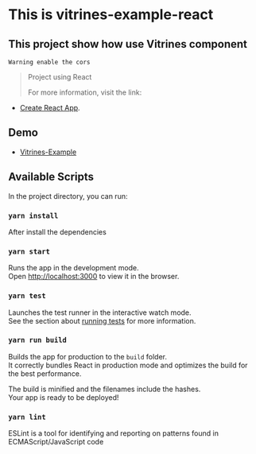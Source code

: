 # This is vitrines-example-react
## This project show how use Vitrines component

`Warning enable the cors`

> Project using React
> 
>For more information, visit the link:
- [Create React App](https://github.com/facebookincubator/create-react-app).

## Demo

 - [Vitrines-Example](http://vitrines-vrbsm.surge.sh/)

## Available Scripts

In the project directory, you can run:

### `yarn install`

After install the dependencies

### `yarn start`

Runs the app in the development mode.<br>
Open [http://localhost:3000](http://localhost:3000) to view it in the browser.

### `yarn test`

Launches the test runner in the interactive watch mode.<br>
See the section about [running tests](#running-tests) for more information.

### `yarn run build`

Builds the app for production to the `build` folder.<br>
It correctly bundles React in production mode and optimizes the build for the best performance.

The build is minified and the filenames include the hashes.<br>
Your app is ready to be deployed!

### `yarn lint`

ESLint is a tool for identifying and reporting on patterns found in ECMAScript/JavaScript code
